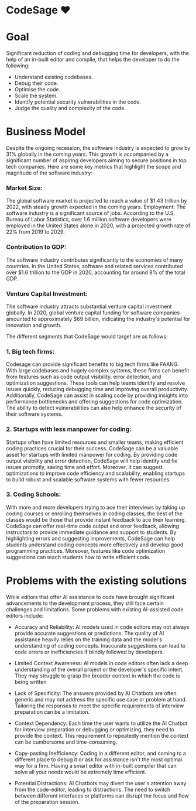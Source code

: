 # CodeSage :heart:

# Goal
Significant reduction of coding and debugging time for developers, with the help of an  in-built editor and compile, that helps the developer to do the following:

* Understand existing codebases.<br/>
* Debug their code.<br/>
* Optimise the code.<br/>
* Scale the system.<br/>
* Identify potential security vulnerabilities in the code.<br/>
* Judge the quality and complexity of the code.<br/>


# Business Model
Despite the ongoing recession, the software industry is expected to grow by 31% globally in the coming years. This growth is accompanied by a significant number of aspiring developers aiming to secure positions in top tech companies. Here are some key metrics that highlight the scope and magnitude of the software industry:

### Market Size: 
The global software market is projected to reach a value of $1.43 trillion by 2022, with steady growth expected in the coming years.
Employment: The software industry is a significant source of jobs. According to the U.S. Bureau of Labor Statistics, over 1.6 million software developers were employed in the United States alone in 2020, with a projected growth rate of 22% from 2019 to 2029.

### Contribution to GDP: 
The software industry contributes significantly to the economies of many countries. In the United States, software and related services contributed over $1.6 trillion to the GDP in 2020, accounting for around 8% of the total GDP.

### Venture Capital Investment: 
The software industry attracts substantial venture capital investment globally. In 2020, global venture capital funding for software companies amounted to approximately $69 billion, indicating the industry's potential for innovation and growth.

The different segments that CodeSage would target are as follows:


### 1. Big tech firms: 
Codesage can provide significant benefits to big tech firms like FAANG. With large codebases and hugely complex systems, these firms can benefit from features such as code output visibility, error detection, and optimization suggestions. These tools can help teams identify and resolve issues quickly, reducing debugging time and improving overall productivity. Additionally, CodeSage can assist in scaling code by providing insights into performance bottlenecks and offering suggestions for code optimization. The ability to detect vulnerabilities can also help enhance the security of their software systems.
 
### 2. Startups with less manpower for coding: 
Startups often have limited resources and smaller teams, making efficient coding practices crucial for their success. CodeSage can be a valuable asset for startups with limited manpower for coding. By providing code output visibility and error detection, CodeSage will help identify and fix issues promptly, saving time and effort. Moreover, it can suggest optimizations to improve code efficiency and scalability, enabling startups to build robust and scalable software systems with fewer resources.

### 3. Coding Schools:
  With more and more developers trying to ace their interviews by taking up coding courses or enrolling themselves in coding classes, the best of the classes would be those that provide instant feedback to ace their learning. CodeSage can offer real-time code output and error feedback, allowing instructors to provide immediate guidance and support to students. By highlighting errors and suggesting improvements, CodeSage can help students understand coding concepts more effectively and develop good programming practices. Moreover, features like code optimization suggestions can teach students how to write efficient code.


# Problems with the existing solutions
While editors that offer AI assistance to code have brought significant advancements to the development process, they still face certain challenges and limitations. Some problems with existing AI-assisted code editors include:

* Accuracy and Reliability: AI models used in code editors may not always provide accurate suggestions or predictions. The quality of AI assistance heavily relies on the training data and the model's understanding of coding concepts. Inaccurate suggestions can lead to code errors or inefficiencies if blindly followed by developers.
* Limited Context Awareness: AI models in code editors often lack a deep understanding of the overall project or the developer's specific intent. They may struggle to grasp the broader context in which the code is being written


* Lack of Specificity: The answers provided by AI Chatbots are often generic and may not address the specific use case or problem at hand. Tailoring the responses to meet the specific requirements of interview preparation can be a limitation.


* Context Dependency: Each time the user wants to utilize the AI Chatbot for interview preparation or debugging or optimizing, they need to provide the context. This requirement to repeatedly mention the context can be cumbersome and time-consuming.


* Copy-pasting Inefficiency: Coding in a different editor, and coming to a different place to debug it or ask for assistance isn't the most optimal way for a firm. Having a smart editor with in-built compiler that can solve all your needs would be extremely time efficient.


* Potential Distractions: AI Chatbots may divert the user's attention away from the code-editor, leading to distractions. The need to switch between different interfaces or platforms can disrupt the focus and flow of the preparation session.




